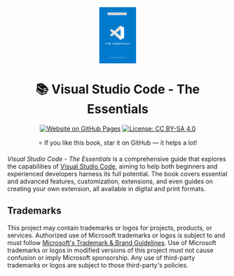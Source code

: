 <div align="center">

<img src="./docs/en/cover.jpg" alt="" align="center" height="128" />

# 📚 Visual Studio Code - The Essentials

[![Website on GitHub Pages](https://github.com/microsoft/vscode-essentials/actions/workflows/publish.yml/badge.svg)](https://github.com/microsoft/vscode-essentials/actions/workflows/publish.yml)
[![License: CC BY-SA 4.0](https://img.shields.io/badge/License-CC%20BY--SA-222.svg)](https://creativecommons.org/licenses/by-sa/4.0/)

:star: If you like this book, star it on GitHub — it helps a lot!

</div>

*Visual Studio Code - The Essentials* is a comprehensive guide that explores the capabilities of [Visual Studio Code](https://code.visualstudio.com/), aiming to help both beginners and experienced developers harness its full potential. The book covers essential and advanced features, customization, extensions, and even guides on creating your own extension, all available in digital and print formats.

## Trademarks

This project may contain trademarks or logos for projects, products, or services. Authorized use of Microsoft
trademarks or logos is subject to and must follow
[Microsoft's Trademark & Brand Guidelines](https://www.microsoft.com/en-us/legal/intellectualproperty/trademarks/usage/general).
Use of Microsoft trademarks or logos in modified versions of this project must not cause confusion or imply Microsoft sponsorship.
Any use of third-party trademarks or logos are subject to those third-party's policies.
